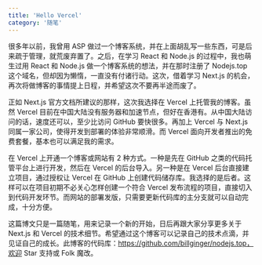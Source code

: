 ```yaml
---
title: 'Hello Vercel'
category: '随笔'
---
```


很多年以前，我曾用 ASP 做过一个博客系统，并在上面胡乱写一些东西，可是后来疏于管理，就荒废弃置了。之后，在学习 React 和 Node.js 的过程中，我也萌生过用 React 和 Node.js 做一个博客系统的想法，并在那时注册了 Nodejs.top 这个域名，但却因为懒惰，一直没有付诸行动。这次，借着学习 Next.js 的机会，再次将做博客的事情提上日程，并希望这次不要再半途而废了。

正如 Next.js 官方文档所建议的那样，这次我选择在 Vercel 上托管我的博客。虽然 Vercel 目前在中国大陆没有服务器和加速节点，但好在香港有。从中国大陆访问的话，速度还可以，至少比访问 GitHub 要快很多。再加上 Vercel 与 Next.js 同属一家公司，使得开发到部署的体验非常顺滑。而 Vercel 面向开发者推出的免费套餐，基本也可以满足我的需求。

在 Vercel 上开通一个博客或网站有 2 种方式。一种是先在 GitHub 之类的代码托管平台上进行开发，然后在 Vercel 的后台导入。另一种是在 Vercel 后台直接建立项目，通过授权让 Vercel 在 GitHub 上创建代码储存库。我选择的是后者。这样可以在项目初期不必关心怎样创建一个符合 Vercel 发布流程的项目，直接切入到代码开发环节。而网站的部署发版，只需要更新代码库的主分支就可以自动完成，十分方便。

这篇博文只是一篇随笔，用来记录一个新的开始，日后再跟大家分享更多关于 Next.js 和 Vercel 的技术细节。希望通过这个博客可以记录自己的技术点滴，并见证自己的成长。此博客的代码库：https://github.com/billginger/nodejs.top，欢迎 Star 支持或 Folk 魔改。
